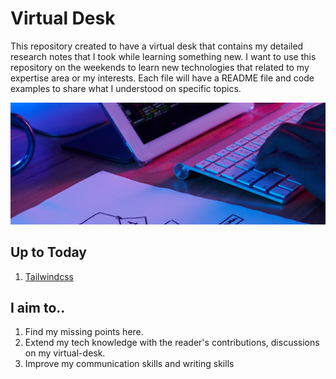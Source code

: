 # Virtual Desk
This repository created to have a virtual desk that contains my detailed research notes that I took while learning something new. I want to use this repository on the weekends to learn new technologies that related to my expertise area or my interests. Each file will have a README file and code examples to share what I understood on specific topics. 

![Image of Virtual Desk](virtual-desk.png)

## Up to Today
1. [Tailwindcss](https://github.com/volcanioo/volcanioo/tree/main/virtual-desk/tailwind-css)

## I aim to..
1. Find my missing points here.
2. Extend my tech knowledge with the reader's contributions, discussions on my virtual-desk.
3. Improve my communication skills and writing skills

